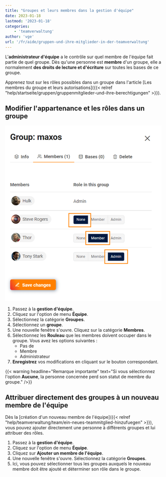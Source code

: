 ```yaml
---
title: "Groupes et leurs membres dans la gestion d'équipe"
date: 2023-01-18
lastmod: '2023-01-18'
categories:
    - 'teamverwaltung'
author: 'vge'
url: '/fr/aide/gruppen-und-ihre-mitglieder-in-der-teamverwaltung'
---
```


L'**administrateur d'équipe** a le contrôle sur quel membre de l'équipe fait partie de quel groupe. Dès qu'une personne est **membre** d'un groupe, elle a normalement **des droits de lecture et d'écriture** sur toutes les bases de ce groupe.

Apprenez tout sur les rôles possibles dans un groupe dans l'article [Les membres du groupe et leurs autorisations]({{< relref "help/startseite/gruppen/gruppenmitglieder-und-ihre-berechtigungen" >}}).

## Modifier l'appartenance et les rôles dans un groupe

![Gérer les membres du groupe dans la gestion d'équipe](images/Gruppe-verwalten.png)

1. Passez à la **gestion d'équipe**.
2. Cliquez sur l'option de menu **Équipe**.
3. Sélectionnez la catégorie **Groupes**.
4. Sélectionnez un **groupe**.
5. Une nouvelle fenêtre s'ouvre. Cliquez sur la catégorie **Membres**.
6. Sélectionnez les **Rouleau** que les membres doivent occuper dans le groupe. Vous avez les options suivantes :
    - Pas de
    - Membre
    - Administrateur
7. **Enregistrez** vos modifications en cliquant sur le bouton correspondant.

{{< warning  headline="Remarque importante"  text="Si vous sélectionnez l'option **Aucune**, la personne concernée perd son statut de membre du groupe." />}}

## Attribuer directement des groupes à un nouveau membre de l'équipe

Dès la [création d'un nouveau membre de l'équipe]({{< relref "help/teamverwaltung/team/ein-neues-teammitglied-hinzufuegen" >}}), vous pouvez ajouter directement une personne à différents groupes et lui attribuer des rôles.

1. Passez à la **gestion d'équipe**.
2. Cliquez sur l'option de menu **Équipe**.
3. Cliquez sur **Ajouter un membre de l'équipe**.
4. Une nouvelle fenêtre s'ouvre. Sélectionnez la catégorie **Groupes**.
5. Ici, vous pouvez sélectionner tous les groupes auxquels le nouveau membre doit être ajouté et déterminer son rôle dans le groupe.
